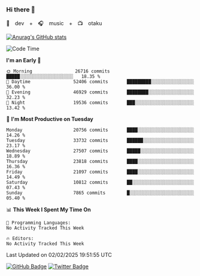 ### Hi there 👋

🚀　dev　+　🎧　music　+　📺　otaku


[![Anurag's GitHub stats](https://github-readme-stats.vercel.app/api?username=koheitasaka&count_private=true&show_icons=true&theme=monokai)](https://github.com/koheitasaka/github-readme-stats)

<!--START_SECTION:waka-->
![Code Time](http://img.shields.io/badge/Code%20Time-1%2C161%20hrs%2023%20mins-blue)

**I'm an Early 🐤** 

```text
🌞 Morning                26716 commits       █████░░░░░░░░░░░░░░░░░░░░   18.35 % 
🌆 Daytime                52406 commits       █████████░░░░░░░░░░░░░░░░   36.00 % 
🌃 Evening                46929 commits       ████████░░░░░░░░░░░░░░░░░   32.23 % 
🌙 Night                  19536 commits       ███░░░░░░░░░░░░░░░░░░░░░░   13.42 % 
```
📅 **I'm Most Productive on Tuesday** 

```text
Monday                   20756 commits       ████░░░░░░░░░░░░░░░░░░░░░   14.26 % 
Tuesday                  33732 commits       ██████░░░░░░░░░░░░░░░░░░░   23.17 % 
Wednesday                27507 commits       █████░░░░░░░░░░░░░░░░░░░░   18.89 % 
Thursday                 23818 commits       ████░░░░░░░░░░░░░░░░░░░░░   16.36 % 
Friday                   21097 commits       ████░░░░░░░░░░░░░░░░░░░░░   14.49 % 
Saturday                 10812 commits       ██░░░░░░░░░░░░░░░░░░░░░░░   07.43 % 
Sunday                   7865 commits        █░░░░░░░░░░░░░░░░░░░░░░░░   05.40 % 
```


📊 **This Week I Spent My Time On** 

```text
💬 Programming Languages: 
No Activity Tracked This Week

🔥 Editors: 
No Activity Tracked This Week
```


 Last Updated on 02/02/2025 19:51:55 UTC
<!--END_SECTION:waka-->

[![GitHub Badge](https://img.shields.io/badge/GitHub-100000?style=for-the-badge&logo=github&logoColor=white)](https://github.com/koheitasaka)
[![Twitter Badge](https://img.shields.io/badge/Twitter-1DA1F2?style=for-the-badge&logo=twitter&logoColor=white)](https://twitter.com/sleep_asleep_)
